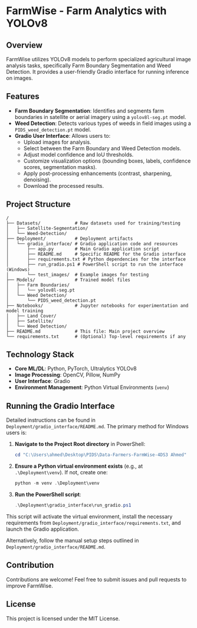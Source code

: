 # FarmWise - Farm Analytics with YOLOv8

## Overview
FarmWise utilizes YOLOv8 models to perform specialized agricultural image analysis tasks, specifically Farm Boundary Segmentation and Weed Detection. It provides a user-friendly Gradio interface for running inference on images.

## Features
*   **Farm Boundary Segmentation**: Identifies and segments farm boundaries in satellite or aerial imagery using a `yolov8l-seg.pt` model.
*   **Weed Detection**: Detects various types of weeds in field images using a `PIDS_weed_detection.pt` model.
*   **Gradio User Interface**: Allows users to:
    *   Upload images for analysis.
    *   Select between the Farm Boundary and Weed Detection models.
    *   Adjust model confidence and IoU thresholds.
    *   Customize visualization options (bounding boxes, labels, confidence scores, segmentation masks).
    *   Apply post-processing enhancements (contrast, sharpening, denoising).
    *   Download the processed results.

## Project Structure
```
/
├── Datasets/             # Raw datasets used for training/testing
│   ├── Satellite-Segmentation/
│   └── Weed-Detection/
├── Deployment/           # Deployment artifacts
│   └── gradio_interface/ # Gradio application code and resources
│       ├── app.py        # Main Gradio application script
│       ├── README.md     # Specific README for the Gradio interface
│       ├── requirements.txt # Python dependencies for the interface
│       ├── run_gradio.ps1 # PowerShell script to run the interface (Windows)
│       └── test_images/  # Example images for testing
├── Models/               # Trained model files
│   ├── Farm Boundaries/
│   │   └── yolov8l-seg.pt
│   └── Weed Detection/
│       └── PIDS_weed_detection.pt
├── Notebooks/            # Jupyter notebooks for experimentation and model training
│   ├── Land Cover/
│   ├── Satellite/
│   └── Weed Detection/
├── README.md             # This file: Main project overview
└── requirements.txt      # (Optional) Top-level requirements if any
```

## Technology Stack
*   **Core ML/DL**: Python, PyTorch, Ultralytics YOLOv8
*   **Image Processing**: OpenCV, Pillow, NumPy
*   **User Interface**: Gradio
*   **Environment Management**: Python Virtual Environments (`venv`)

## Running the Gradio Interface

Detailed instructions can be found in `Deployment/gradio_interface/README.md`. The primary method for Windows users is:

1.  **Navigate to the Project Root directory** in PowerShell:
    ```powershell
    cd "C:\Users\ahmed\Desktop\PIDS\Data-Farmers-FarmWise-4DS3 Ahmed"
    ```
2.  **Ensure a Python virtual environment exists** (e.g., at `.\Deployment\venv`). If not, create one:
    ```powershell
    python -m venv .\Deployment\venv 
    ```
3.  **Run the PowerShell script**:
    ```powershell
    .\Deployment\gradio_interface\run_gradio.ps1
    ```

This script will activate the virtual environment, install the necessary requirements from `Deployment/gradio_interface/requirements.txt`, and launch the Gradio application.

Alternatively, follow the manual setup steps outlined in `Deployment/gradio_interface/README.md`.

## Contribution
Contributions are welcome! Feel free to submit issues and pull requests to improve FarmWise.

## License
This project is licensed under the MIT License.

